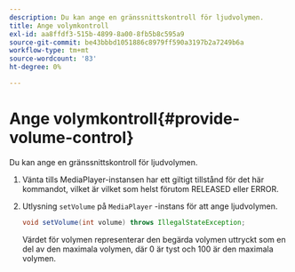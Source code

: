 ```yaml
---
description: Du kan ange en gränssnittskontroll för ljudvolymen.
title: Ange volymkontroll
exl-id: aa8ffdf3-515b-4899-8a00-8fb5b8c595a9
source-git-commit: be43bbbd1051886c8979ff590a3197b2a7249b6a
workflow-type: tm+mt
source-wordcount: '83'
ht-degree: 0%

---
```


# Ange volymkontroll{#provide-volume-control}

Du kan ange en gränssnittskontroll för ljudvolymen.

1. Vänta tills MediaPlayer-instansen har ett giltigt tillstånd för det här kommandot, vilket är vilket som helst förutom RELEASED eller ERROR.
1. Utlysning `setVolume` på `MediaPlayer` -instans för att ange ljudvolymen.

   ```java
   void setVolume(int volume) throws IllegalStateException;
   ```

   Värdet för volymen representerar den begärda volymen uttryckt som en del av den maximala volymen, där 0 är tyst och 100 är den maximala volymen.
